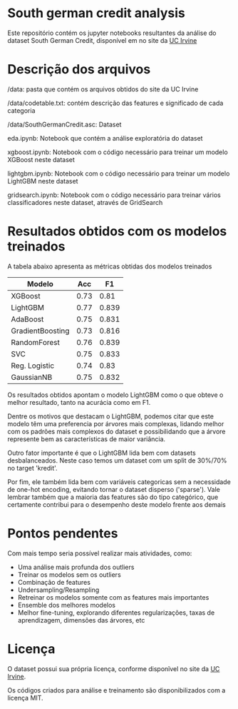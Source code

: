 # South german credit analysis

Este repositório contém os jupyter notebooks resultantes da análise do dataset South German Credit, disponível em no site da [UC Irvine](https://archive.ics.uci.edu/dataset/573/south+german+credit+update)

# Descrição dos arquivos

/data: pasta que contém os arquivos obtidos do site da UC Irvine

/data/codetable.txt: contém descrição das features e significado de cada categoria

/data/SouthGermanCredit.asc: Dataset

eda.ipynb: Notebook que contém a análise exploratória do dataset

xgboost.ipynb: Notebook com o código necessário para treinar um modelo XGBoost neste dataset

lightgbm.ipynb: Notebook com o código necessário para treinar um modelo LightGBM neste dataset

gridsearch.ipynb: Notebook com o código necessário para treinar vários classificadores neste dataset, através de GridSearch

# Resultados obtidos com os modelos treinados

A tabela abaixo apresenta as métricas obtidas dos modelos treinados

| Modelo  | Acc | F1
| ------------- | ------------- | ------------- |
| XGBoost  | 0.73  | 0.81 |
| LightGBM  | 0.77  | 0.839 |
| AdaBoost  | 0.75  | 0.831 |
| GradientBoosting  | 0.73  | 0.816 |
| RandomForest  | 0.76  | 0.839 |
| SVC  | 0.75  | 0.833 |
| Reg. Logistic  | 0.74  | 0.83 |
| GaussianNB  | 0.75  | 0.832 |

Os resultados obtidos apontam o modelo LightGBM como o que obteve o melhor resultado, tanto na acurácia como em F1.

Dentre os motivos que destacam o LightGBM, podemos citar que este modelo têm uma preferencia por árvores mais complexas, lidando melhor com os padrões mais complexos do dataset e possibilidando que a árvore represente bem as características de maior variância.

Outro fator importante é que o LightGBM lida bem com datasets desbalanceados. Neste caso temos um dataset com um split de 30%/70% no target 'kredit'.

Por fim, ele também lida bem com variáveis categoricas sem a necessidade de one-hot encoding, evitando tornar o dataset disperso ('sparse'). Vale lembrar também que a maioria das features são do tipo categórico, que certamente contribui para o desempenho deste modelo frente aos demais

# Pontos pendentes

Com mais tempo seria possível realizar mais atividades, como:
- Uma análise mais profunda dos outliers
- Treinar os modelos sem os outliers 
- Combinação de features
- Undersampling/Resampling
- Retreinar os modelos somente com as features mais importantes
- Ensemble dos melhores modelos
- Melhor fine-tuning, explorando diferentes regularizações, taxas de aprendizagem, dimensões das árvores, etc

# Licença

O dataset possui sua própria licença, conforme disponĩvel no site  da [UC Irvine](https://archive.ics.uci.edu/dataset/573/south+german+credit+update).

Os códigos criados para análise e treinamento são disponibilizados com a licença MIT.
